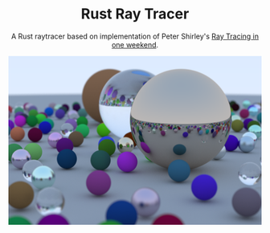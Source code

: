 <p align="center">
  <h1 align="center">
    Rust Ray Tracer
  </h1>
</p>

<p align="center">A Rust raytracer based on implementation of Peter Shirley's <a href="https://raytracing.github.io/books/RayTracingInOneWeekend.html">Ray Tracing in one weekend</a>.
</p>

![final-render](.github/screenshots/final-render.png)
